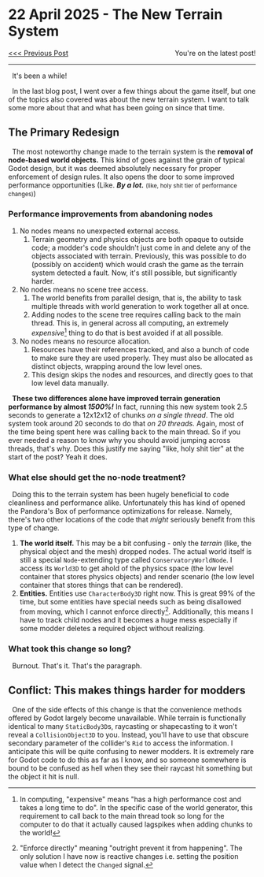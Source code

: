 # 22 April 2025 - The New Terrain System
<span style="float:left">[&lt;&lt;&lt; Previous Post](../03/25.md)</span>
<!--<span style="float:right">[Next Post &gt;&gt;&gt;]()</span>-->
<span style="float:right">You're on the latest post!</span>
<br/>
***

&nbsp;&nbsp;It's been a while!

&nbsp;&nbsp;In the last blog post, I went over a few things about the game itself, but one of the topics also covered was about the new terrain system. I want to talk some more about that and what has been going on since that time.

## The Primary Redesign

&nbsp;&nbsp;The most noteworthy change made to the terrain system is the **removal of node-based world objects.** This kind of goes against the grain of typical Godot design, but it was deemed absolutely necessary for proper enforcement of design rules. It also opens the door to some improved performance opportunities (Like. ***By a lot.*** <small>(like, holy shit tier of performance changes)</small>)

### Performance improvements from abandoning nodes

1. No nodes means no unexpected external access.
    1. Terrain geometry and physics objects are both opaque to outside code; a modder's code shouldn't just come in and delete any of the objects associated with terrain. Previously, this was possible to do (possibly on accident) which would crash the game as the terrain system detected a fault. Now, it's still possible, but significantly harder.
2. No nodes means no scene tree access.
    1. The world benefits from parallel design, that is, the ability to task multiple threads with world generation to work together all at once.
    2. Adding nodes to the scene tree requires calling back to the main thread. This is, in general across all computing, an extremely *expensive*[^1] thing to do that is best avoided if at all possible.
3. No nodes means no resource allocation.
    1. Resources have their references tracked, and also a bunch of code to make sure they are used properly. They must also be allocated as distinct objects, wrapping around the low level ones.
    2. This design skips the nodes and resources, and directly goes to that low level data manually.

&nbsp;&nbsp;**These two differences alone have improved terrain generation performance by almost *1500%!*** In fact, running this new system took 2.5 seconds to generate a 12x12x12 of chunks *on a single thread*. The old system took around 20 seconds to do that *on 20 threads.* Again, most of the time being spent here was calling back to the main thread. So if you ever needed a reason to know why you should avoid jumping across threads, that's why. Does this justify me saying "like, holy shit tier" at the start of the post? Yeah it does.

### What else should get the no-node treatment?

&nbsp;&nbsp;Doing this to the terrain system has been hugely beneficial to code cleanliness and performance alike. Unfortunately this has kind of opened the Pandora's Box of performance optimizations for release. Namely, there's two other locations of the code that *might* seriously benefit from this type of change.

1. **The world itself.** This may be a bit confusing - only the *terrain* (like, the physical object and the mesh) dropped nodes. The actual world itself is still a special `Node`-extending type called `ConservatoryWorldNode`. I access its `World3D` to get ahold of the physics space (the low level container that stores physics objects) and render scenario (the low level container that stores things that can be rendered).
2. **Entities.** Entities use `CharacterBody3D` right now. This is great 99% of the time, but some entities have special needs such as being disallowed from moving, which I cannot enforce directly[^2]. Additionally, this means I have to track child nodes and it becomes a huge mess especially if some modder deletes a required object without realizing.

### What took this change so long?

&nbsp;&nbsp;Burnout. That's it. That's the paragraph.

## Conflict: This makes things harder for modders

&nbsp;&nbsp;One of the side effects of this change is that the convenience methods offered by Godot largely become unavailable. While terrain is functionally identical to many `StaticBody3D`s, raycasting or shapecasting to it won't reveal a `CollisionObject3D` to you. Instead, you'll have to use that obscure secondary parameter of the collider's `Rid` to access the information. I anticipate this will be quite confusing to newer modders. It is extremely rare for Godot code to do this as far as I know, and so someone somewhere is bound to be confused as hell when they see their raycast hit something but the object it hit is null.

[^1]: In computing, "expensive" means "has a high performance cost and takes a long time to do". In the specific case of the world generator, this requirement to call back to the main thread took so long for the computer to do that it actually caused lagspikes when adding chunks to the world!
[^2]: "Enforce directly" meaning "outright prevent it from happening". The only solution I have now is reactive changes i.e. setting the position value when I detect the `Changed` signal.
